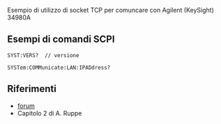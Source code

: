 Esempio di utilizzo di socket TCP per comuncare con Agilent (KeySight) 34980A

## Esempi di comandi SCPI

```
SYST:VERS?  // versione

SYSTem:COMMunicate:LAN:IPADdress?
```

## Riferimenti

* [forum](http://forum.dlang.org/post/fqhleghrjamyyjjddzaj@forum.dlang.org)
* Capitolo 2 di A. Ruppe

